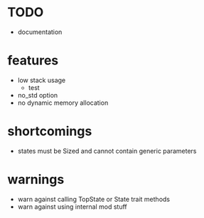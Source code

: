 # TODO
- documentation

# features
- low stack usage
    - test
- no_std option
- no dynamic memory allocation

# shortcomings
- states must be Sized and cannot contain generic parameters

# warnings
- warn against calling TopState or State trait methods
- warn against using internal mod stuff
